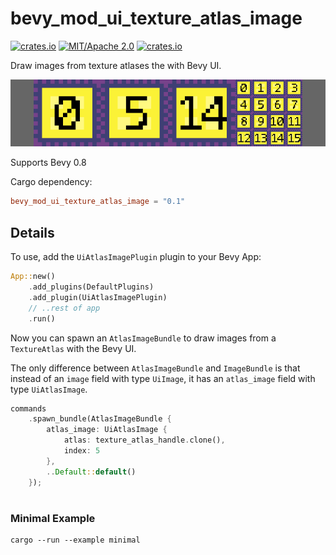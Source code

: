 # bevy_mod_ui_texture_atlas_image
[![crates.io](https://img.shields.io/crates/v/bevy_mod_ui_texture_atlas_image)](https://crates.io/crates/bevy_mod_ui_texture_atlas_image)
[![MIT/Apache 2.0](https://img.shields.io/badge/license-MIT%2FApache-blue.svg)](https://github.com/ickshonpe/bevy_mod_ui_texture_atlas_image)
[![crates.io](https://img.shields.io/crates/d/bevy_mod_ui_texture_atlas_image)](https://crates.io/crates/bevy_mod_ui_texture_atlas_image)

Draw images from texture atlases the with Bevy UI.

![image](bevy_mod_ui_texture_atlas_image.png)

Supports Bevy 0.8

Cargo dependency:
```toml
bevy_mod_ui_texture_atlas_image = "0.1"
```

## Details

To use, add the ```UiAtlasImagePlugin``` plugin to your Bevy App:

```rust
App::new()
    .add_plugins(DefaultPlugins)
    .add_plugin(UiAtlasImagePlugin)
    // ..rest of app
    .run()
```

Now you can spawn an `AtlasImageBundle` to draw images from a `TextureAtlas` with the Bevy UI.

The only difference between `AtlasImageBundle` and `ImageBundle` is that instead of an `image` field with type `UiImage`, it has an `atlas_image` field with type `UiAtlasImage`.

```rust
commands
    .spawn_bundle(AtlasImageBundle {
        atlas_image: UiAtlasImage { 
            atlas: texture_atlas_handle.clone(),
            index: 5
        },
        ..Default::default()
    });
```
#
### Minimal Example

``` 
cargo --run --example minimal
```


